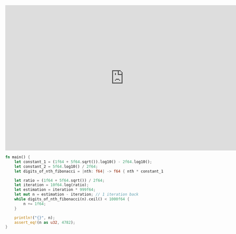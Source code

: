 <html><iframe src="https://docs.google.com/presentation/d/e/2PACX-1vR2gB5wBnYUkJZkOlkIoW89riXWHCkPTJN8RpNy0UlUyG1XBAa4z9Pa8WTN9pYL1MWrnijESPRqd77h/embed?start=false&loop=false&delayms=60000" frameborder="0" width="750" height="460" allowfullscreen="true" mozallowfullscreen="true" webkitallowfullscreen="true"></iframe></html>


```rust
fn main() {
    let constant_1 = (1f64 + 5f64.sqrt()).log10() - 2f64.log10();
    let constant_2 = 5f64.log10() / 2f64;
    let digits_of_nth_fibonacci = |nth: f64| -> f64 { nth * constant_1 - constant_2 };

    let ratio = (1f64 + 5f64.sqrt()) / 2f64;
    let iteration = 10f64.log(ratio);
    let estimation = iteration * 999f64;
    let mut n = estimation - iteration; // 1 iteration back
    while digits_of_nth_fibonacci(n).ceil() < 1000f64 {
        n += 1f64;
    }

    println!("{}", n);
    assert_eq!(n as u32, 4782);
}
```

